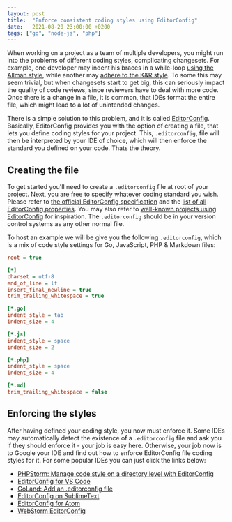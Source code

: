 ```yaml
---
layout: post
title:  "Enforce consistent coding styles using EditorConfig"
date:   2021-08-20 23:00:00 +0200
tags: ["go", "node-js", "php"]
---
```


When working on a project as a team of multiple developers, you might run into the problems of different coding styles, complicating changesets. For example, one developer may indent his braces in a while-loop [using the Allman style](https://en.wikipedia.org/wiki/Indentation_style#Allman_style), while another may [adhere to the K&R style](https://en.wikipedia.org/wiki/Indentation_style#K&R_style). To some this may seem trivial, but when changesets start to get big, this can seriously impact the quality of code reviews, since reviewers have to deal with more code. Once there is a change in a file, it is common, that IDEs format the entire file, which might lead to a lot of unintended changes.

There is a simple solution to this problem, and it is called [EditorConfig](https://editorconfig.org/). Basically, EditorConfig provides you with the option of creating a file, that lets you define coding styles for your project. This, `.editorconfig`, file will then be interpreted by your IDE of choice, which will then enforce the standard you defined on your code. Thats the theory.

## Creating the file

To get started you'll need to create a `.editorconfig` file at root of your project. Next, you are free to specify whatever coding standard you wish. Please refer to [the official EditorConfig specification](https://editorconfig-specification.readthedocs.io/) and the [list of all EditorConfig properties](https://github.com/editorconfig/editorconfig/wiki/EditorConfig-Properties). You may also refer to [well-known projects using EditorConfig](https://github.com/editorconfig/editorconfig/wiki/Projects-Using-EditorConfig) for inspiration. The `.editorconfig` should be in your version control systems as any other normal file.

To host an example we will be give you the following `.editorconfig`, which is a mix of code style settings for Go, JavaScript, PHP & Markdown files:
```ini
root = true

[*]
charset = utf-8
end_of_line = lf
insert_final_newline = true
trim_trailing_whitespace = true

[*.go]
indent_style = tab
indent_size = 4

[*.js]
indent_style = space
indent_size = 2

[*.php]
indent_style = space
indent_size = 4

[*.md]
trim_trailing_whitespace = false
```

## Enforcing the styles

After having defined your coding style, you now must enforce it. Some IDEs may automatically detect the existence of a `.editorconfig` file and ask you if they should enforce it - your job is easy here. Otherwise, your job now is to Google your IDE and find out how to enforce EditorConfig file coding styles for it. For some popular IDEs you can just click the links below:
- [PHPStorm: Manage code style on a directory level with EditorConfig](https://www.jetbrains.com/help/phpstorm/configuring-code-style.html#editorconfig)
- [EditorConfig for VS Code](https://marketplace.visualstudio.com/items?itemName=EditorConfig.EditorConfig)
- [GoLand: Add an .editorconfig file](https://www.jetbrains.com/help/go/configuring-code-style.html#7eca5119)
- [EditorConfig on SublimeText](https://packagecontrol.io/packages/EditorConfig)
- [EditorConfig for Atom](https://atom.io/packages/editorconfig)
- [WebStorm EditorConfig](https://www.jetbrains.com/help/webstorm/configuring-code-style.html#editorconfig)
